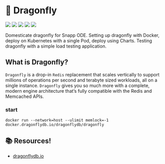 # :dragon: Dragonfly

![](https://img.shields.io/github/checks-status/amirhnajafiz/dragonfly/main?style=flat-square)
![](https://img.shields.io/badge/language-Golang-9cf?style=flat-square)
![](https://img.shields.io/github/v/release/amirhnajafiz/dragonfly?style=flat-square)
![](https://img.shields.io/badge/platform-ODE-important?style=flat-square)
![](https://img.shields.io/badge/runtime-Docker-blue?style=flat-square)


Domesticate dragonfly for Snapp ODE. Setting up dragonfly with Docker, deploy on Kubernetes with a single Pod, deploy using
Charts. Testing dragonfly with a simple load testing application.

## What is Dragonfly?

```Dragonfly``` is a drop-in ```Redis``` replacement that scales vertically to support millions of 
operations per second and terabyte sized workloads, all on a single instance.
```Dragonfly``` gives you so much more with a complete, modern engine architecture that’s fully 
compatible with the Redis and Memcached APIs.

### start

```shell
docker run --network=host --ulimit memlock=-1 docker.dragonflydb.io/dragonflydb/dragonfly
```

## :books: Resources!

- [dragonflydb.io](https://dragonflydb.io/)

